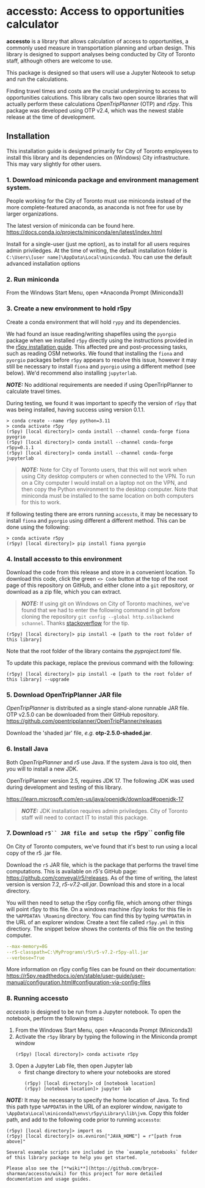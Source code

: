 # accessto: Access to opportunities calculator

**accessto** is a library that allows calculation of access to opportunities, a commonly used measure in transportation planning and urban design. This library is designed to support analyses being conducted by City of Toronto staff, although others are welcome to use.

This package is designed so that users will use a Jupyter Noteook to setup and run the calculations.

Finding travel times and costs are the crucial underpinning to access to opportunities calcutions. This library calls two open source libraries that will actually perform these calculations *OpenTripPlanner* (OTP) and *r5py*. This package was developed using OTP v2.4, which was the newest stable release at the time of development. 


## Installation

This installation guide is designed primarily for City of Toronto employees to install this library and its dependencies on (Windows) City infrastructure. This may vary slightly for other users.

### 1. Download miniconda package and environment management system. 

People working for the City of Toronto must use miniconda instead of the more complete-featured anaconda, as anaconda is not free for use by larger organizations.

The latest version of miniconda can be found here.
https://docs.conda.io/projects/miniconda/en/latest/index.html

Install for a single-user (just me option), as to install for all users requires admin priviledges. At the time of writing, the default installation folder is `C:\Users\[user name]\AppData\Local\miniconda3`. You can use the default advanced installation options

### 2. Run miniconda

From the Windows Start Menu, open *Anaconda Prompt (Miniconda3)

### 3. Create a new environment to hold r5py

Create a conda environment that will hold `rypy` and its dependencies. 

We had found an issue reading/writing shapefiles using the `pyorgio` package when we installed `r5py` directly using the instructions provided in the [r5py installation guide](https://r5py.readthedocs.io/en/stable/user-guide/installation/installation.html#install-using-mamba-conda). This affected pre and post-processing tasks, such as reading OSM networks. We found that installing the `fiona` and `pyorgio` packages before `r5py` appears to resolve this issue, however it may still be necessary to install `fiona` and `pyorgio` using a different method (see below). We'd recommend also installing `jupyterlab`. 

  **_NOTE:_** No additional requirements are needed if using OpenTripPlanner to calculate travel times.


During testing, we found it was important to specify the version of `r5py` that was being installed, having success using version 0.1.1. 

```console
> conda create --name r5py python=3.11
> conda activate r5py
(r5py) [local directory]> conda install --channel conda-forge fiona pyogrio
(r5py) [local directory]> conda install --channel conda-forge r5py=0.1.1
(r5py) [local directory]> conda install --channel conda-forge jupyterlab
```

> **_NOTE:_** Note for City of Toronto users, that this will not work when using City desktop computers or when connected to the VPN. To run on a City computer I would install on a laptop not on the VPN, and then copy the Python environment to the desktop computer. Note that miniconda must be installed to the same location on both computers for this to work.

If following testing there are errors running `accessto`, it may be necessary to install `fiona` and `pyorgio` using different a different method. This can be done using the following:

```console
> conda activate r5py
(r5py) [local directory]> pip install fiona pyorgio
```

### 4. Install **accessto** to this environment

Download the code from this release and store in a convenient location. To download this code, click the green `<> Code` button at the top of the root page of this repository on GitHub, and either clone into a `git` repository, or download as a zip file, which you can extract.

> **_NOTE:_** If using git on Windows on City of Toronto machines, we've found that we had to enter the following command in git before cloning the repository `git config --global http.sslbackend schannel`. Thanks [stackoverflow](https://stackoverflow.com/questions/23885449/unable-to-resolve-unable-to-get-local-issuer-certificate-using-git-on-windows) for the tip.

```console
(r5py) [local directory]> pip install -e [path to the root folder of this library]
```
Note that the root folder of the library contains the *pyproject.toml* file.

To update this package, replace the previous command with the following:
```console
(r5py) [local directory]> pip install -e [path to the root folder of this library] --upgrade
```

### 5. Download OpenTripPlanner JAR file

*OpenTripPlanner* is distributed as a single stand-alone runnable JAR file. OTP v2.5.0 can be downloaded from their GitHub repository.
https://github.com/opentripplanner/OpenTripPlanner/releases

Download the 'shaded jar' file, *e.g.* **otp-2.5.0-shaded.jar**.


### 6. Install Java

Both *OpenTripPlanner* and *r5* use Java. If the system Java is too old, then you will to install a new JDK.

OpenTripPlanner version 2.5, requires JDK 17. The following JDK was used during development and testing of 
this library.

https://learn.microsoft.com/en-us/java/openjdk/download#openjdk-17

> **_NOTE:_** JDK installation requires admin priviledges. City of Toronto staff will need to contact IT to install this package. 


### 7. Download `r5`` JAR file and setup the `r5py`` config file

On City of Toronto computers, we've found that it's best to run using a local copy of the r5 .jar file. 

Download the `r5` JAR file, which is the package that performs the travel time computations. This is available on *r5's* GitHub page: https://github.com/conveyal/r5/releases.
As of the time of writing, the latest version is version 7.2, *r5-v7.2-all.jar*.  Download this and store in a local directory.

You will then need to setup the r5py config file, which among other things will point r5py to this file. On a windows machine *r5py* looks for this file in the `%APPDATA% \Roaming` directory. You can find this by typing 
`%APPDATA%` in the URL of an explorer window. Create a text file called `r5py.yml` in this directiory. The snippet below shows  the contents of this file on the testing computer.

```yaml
--max-memory=8G
--r5-classpath=C:\MyPrograms\r5\r5-v7.2-r5py-all.jar
--verbose=True
```

More information on r5py config files can be found on their documentation:
https://r5py.readthedocs.io/en/stable/user-guide/user-manual/configuration.html#configuration-via-config-files

### 8. Running accessto

*accessto* is designed to be run from a Jupyter notebook. To open the notebook, perform the following steps:

1. From the Windows Start Menu, open *Anaconda Prompt (Miniconda3)
2. Activate the `r5py` library by typing the following in the Miniconda prompt window
    ```console 
    (r5py) [local directory]> conda activate r5py
    ```
3. Open a Jupyter Lab file, then open Jupyter lab
    - first change directory to where your notebooks are stored
        ```console 
        (r5py) [local directory]> cd [notebook location] 
        (r5py) [notebook location]> jupyter lab
        ```

**_NOTE:_** It may be necessary to specify the home location of Java. To find this path type `%APPDATA%` in the URL of an explorer window, navigate to `\AppData\Local\miniconda3\envs\r5py\Library\lib\jvm`. Copy this folder path, and add to the following code prior to running `accessto`:

```console
(r5py) [local directory]> import os
(r5py) [local directory]> os.evniron["JAVA_HOME"] = r"[path from above]"

Several example scripts are included in the `example_notebooks` folder of this library package to help you get started.

Please also see the [**wiki**](https://github.com/bryce-sharman/accessto/wiki) for this project for more detailed documentation and usage guides.
